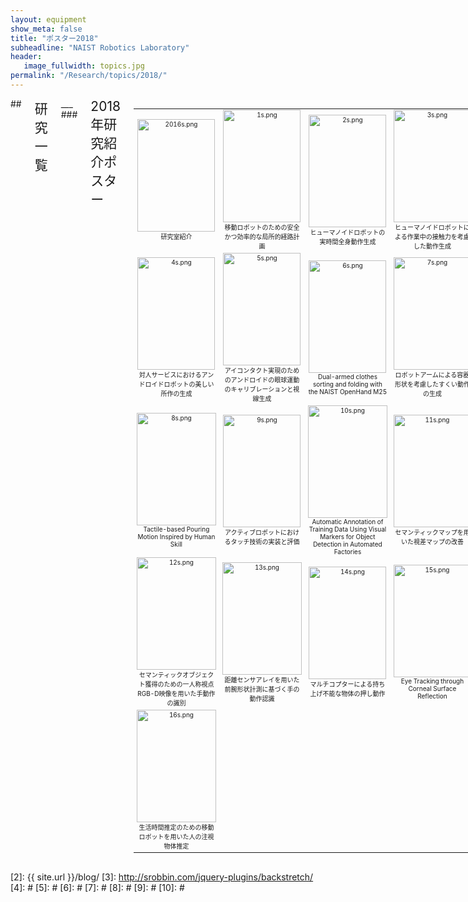 ```yaml
---
layout: equipment
show_meta: false
title: "ポスター2018"
subheadline: "NAIST Robotics Laboratory"
header:
   image_fullwidth: topics.jpg
permalink: "/Research/topics/2018/"
---
```


<div class="row">
<div class="medium-4 medium-push-8 columns" markdown="1">

</div><!-- /.medium-4.columns -->

<div class="medium-8 medium-pull-4 columns" markdown="1">
## <span style="font-size: 150%">研究一覧</span>
___
### <span style="font-size: 150%">2018年研究紹介ポスター</span>
<div class="ie5"><table class="style_table" cellspacing="1" border="0"><tbody><tr><td class="style_td" style="text-align:center; font-size:10px; width:200px;"><a href="{{ site.url }}{{ site.baseurl }}/images/2016.png" rel="nofollow"><img src="{{ site.url }}{{ site.baseurl }}/images/2016s.png" alt="2016s.png" title="2016s.png" width="124" height="180" /></a><br class="spacer" />研究室紹介</td><td class="style_td" style="text-align:center; font-size:10px; width:200px;"><a href="{{ site.url }}{{ site.baseurl }}/images/2018/1.png" rel="nofollow"><img src="{{ site.url }}{{ site.baseurl }}/images/2018/1s.png" alt="1s.png" title="1s.png" width="124" height="180" /></a><br class="spacer" />移動ロボットのための安全かつ効率的な局所的経路計画</td><td class="style_td" style="text-align:center; font-size:10px; width:200px;"><a href="{{ site.url }}{{ site.baseurl }}/images/2018/2.png" rel="nofollow"><img src="{{ site.url }}{{ site.baseurl }}/images/2018/2s.png" alt="2s.png" title="2s.png" width="124" height="180" /></a><br class="spacer" />ヒューマノイドロボットの実時間全身動作生成</td><td class="style_td" style="text-align:center; font-size:10px; width:200px;"><a href="{{ site.url }}{{ site.baseurl }}/images/2018/3.png" rel="nofollow"><img src="{{ site.url }}{{ site.baseurl }}/images/2018/3s.png" alt="3s.png" title="3s.png" width="124" height="180" /></a><br class="spacer" />ヒューマノイドロボットによる作業中の接触力を考慮した動作生成</td></tr><tr><td class="style_td" style="text-align:center; font-size:10px; width:200px;"><a href="{{ site.url }}{{ site.baseurl }}/images/2018/4.png" rel="nofollow"><img src="{{ site.url }}{{ site.baseurl }}/images/2018/4s.png" alt="4s.png" title="4s.png" width="124" height="180" /></a><br class="spacer" />対人サービスにおけるアンドロイドロボットの美しい所作の生成</td><td class="style_td" style="text-align:center; font-size:10px; width:200px;"><a href="{{ site.url }}{{ site.baseurl }}/images/2018/5.png" rel="nofollow"><img src="{{ site.url }}{{ site.baseurl }}/images/2018/5s.png" alt="5s.png" title="5s.png" width="124" height="180" /></a><br class="spacer" />アイコンタクト実現のためのアンドロイドの眼球運動のキャリブレーションと視線生成</td><td class="style_td" style="text-align:center; font-size:10px; width:200px;"><a href="{{ site.url }}{{ site.baseurl }}/images/2018/6.png" rel="nofollow"><img src="{{ site.url }}{{ site.baseurl }}/images/2018/6s.png" alt="6s.png" title="6s.png" width="124" height="180" /></a><br class="spacer" />Dual-armed clothes sorting and folding with the NAIST OpenHand M25</td><td class="style_td" style="text-align:center; font-size:10px; width:200px;"><a href="{{ site.url }}{{ site.baseurl }}/images/2018/7.png" rel="nofollow"><img src="{{ site.url }}{{ site.baseurl }}/images/2018/7s.png" alt="7s.png" title="7s.png" width="124" height="180" /></a><br class="spacer" />ロボットアームによる容器形状を考慮したすくい動作の生成</td></tr><tr><td class="style_td" style="text-align:center; font-size:10px; width:200px;"><a href="{{ site.url }}{{ site.baseurl }}/images/2018/8.png" rel="nofollow"><img src="{{ site.url }}{{ site.baseurl }}/images/2018/8s.png" alt="8s.png" title="8s.png" width="127" height="180" /></a><br class="spacer" />Tactile-based Pouring Motion Inspired by Human Skill</td><td class="style_td" style="text-align:center; font-size:10px; width:200px;"><a href="{{ site.url }}{{ site.baseurl }}/images/2018/9.png" rel="nofollow"><img src="{{ site.url }}{{ site.baseurl }}/images/2018/9s.png" alt="9s.png" title="9s.png" width="124" height="180" /></a><br class="spacer" />アクティブロボットにおけるタッチ技術の実装と評価</td><td class="style_td" style="text-align:center; font-size:10px; width:200px;"><a href="{{ site.url }}{{ site.baseurl }}/images/2018/10.png" rel="nofollow"><img src="{{ site.url }}{{ site.baseurl }}/images/2018/10s.png" alt="10s.png" title="10s.png" width="127" height="180" /></a><br class="spacer" />Automatic Annotation of Training Data Using Visual Markers for Object Detection in Automated Factories</td><td class="style_td" style="text-align:center; font-size:10px; width:200px;"><a href="{{ site.url }}{{ site.baseurl }}/images/2018/11.png" rel="nofollow"><img src="{{ site.url }}{{ site.baseurl }}/images/2018/11s.png" alt="11s.png" title="11s.png" width="124" height="180" /></a><br class="spacer" />セマンティックマップを用いた視差マップの改善</td></tr><tr><td class="style_td" style="text-align:center; font-size:10px; width:200px;"><a href="{{ site.url }}{{ site.baseurl }}/images/2018/12.png" rel="nofollow"><img src="{{ site.url }}{{ site.baseurl }}/images/2018/12s.png" alt="12s.png" title="12s.png" width="127" height="180" /></a><br class="spacer" />セマンティックオブジェクト獲得のための一人称視点RGB-D映像を用いた手動作の識別</td><td class="style_td" style="text-align:center; font-size:10px; width:200px;"><a href="{{ site.url }}{{ site.baseurl }}/images/2018/13.png" rel="nofollow"><img src="{{ site.url }}{{ site.baseurl }}/images/2018/13s.png" alt="13s.png" title="13s.png" width="127" height="180" /></a><br class="spacer" />距離センサアレイを用いた前腕形状計測に基づく手の動作認識</td><td class="style_td" style="text-align:center; font-size:10px; width:200px;"><a href="{{ site.url }}{{ site.baseurl }}/images/2018/14.png" rel="nofollow"><img src="{{ site.url }}{{ site.baseurl }}/images/2018/14s.png" alt="14s.png" title="14s.png" width="124" height="180" /></a><br class="spacer" />マルチコプターによる持ち上げ不能な物体の押し動作</td><td class="style_td" style="text-align:center; font-size:10px; width:200px;"><a href="{{ site.url }}{{ site.baseurl }}/images/2018/15.png" rel="nofollow"><img src="{{ site.url }}{{ site.baseurl }}/images/2018/15s.png" alt="15s.png" title="15s.png" width="124" height="180" /></a><br class="spacer" />Eye Tracking through Corneal Surface Reflection</td></tr><tr><td class="style_td" style="text-align:center; font-size:10px; width:200px;"><a href="{{ site.url }}{{ site.baseurl }}/images/2018/16.png" rel="nofollow"><img src="{{ site.url }}{{ site.baseurl }}/images/2018/16s.png" alt="16s.png" title="16s.png" width="127" height="180" /></a><br class="spacer" />生活時間推定のための移動ロボットを用いた人の注視物体推定</td></tr></tbody></table></div>
</div>

</div><!-- /.row -->


 [1]: http://kramdown.gettalong.org/converter/html.html#toc
 [2]: {{ site.url }}/blog/
 [3]: http://srobbin.com/jquery-plugins/backstretch/
 [4]: #
 [5]: #
 [6]: #
 [7]: #
 [8]: #
 [9]: #
 [10]: #
